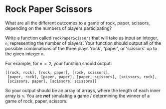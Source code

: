 # Rock Paper Scissors

What are all the different outcomes to a game of rock, paper, scissors, depending on the numbers of players participating?

Write a function called `rockPaperScissors` that will take as input an integer, `n`, representing the number of players. Your function should output all of the possible combinations of the three plays 'rock', 'paper', or 'scissors' up to the given integer `n`.

For example, for `n = 2`, your function should output:

```
[[rock, rock], [rock, paper], [rock, scissors],
 [paper, rock], [paper, paper], [paper, scissors], [scissors, rock],
 [scissors, paper], [scissors, scissors]]
```

So your output should be an array of arrays, where the length of each inner array is `n`. You are **_not_** simulating a game / determining the winner of a game of rock, paper, scissors.
